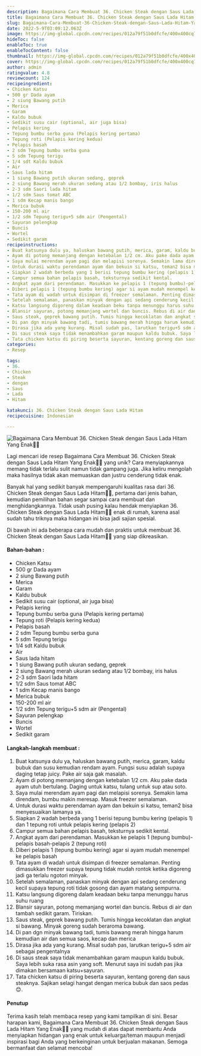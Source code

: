 ```yaml
---
description: Bagaimana Cara Membuat 36. Chicken Steak dengan Saus Lada Hitam Yang Enak"
title: Bagaimana Cara Membuat 36. Chicken Steak dengan Saus Lada Hitam Yang Enak
slug: Bagaimana-Cara-Membuat-36-Chicken-Steak-dengan-Saus-Lada-Hitam-Yang-Enak
date: 2022-5-9T03:09:12.063Z
image: https://img-global.cpcdn.com/recipes/012a79f51b0dfcfe/400x400cq70/photo.jpg
hideToc: false
enableToc: true
enableTocContent: false
thumbnail: https://img-global.cpcdn.com/recipes/012a79f51b0dfcfe/400x400cq70/photo.jpg
cover: https://img-global.cpcdn.com/recipes/012a79f51b0dfcfe/400x400cq70/photo.jpg
author: admin
ratingvalue: 4.8
reviewcount: 124
recipeingredient:
- Chicken Katsu
- 500 gr Dada ayam
- 2 siung Bawang putih
- Merica
- Garam
- Kaldu bubuk
- Sedikit susu cair (optional, air juga bisa)
- Pelapis kering
- Tepung bumbu serba guna (Pelapis kering pertama)
- Tepung roti (Pelapis kering kedua)
- Pelapis basah
- 2 sdm Tepung bumbu serba guna
- 5 sdm Tepung terigu
- 1/4 sdt Kaldu bubuk
- Air
- Saus lada hitam
- 1 siung Bawang putih ukuran sedang, geprek
- 2 siung Bawang merah ukuran sedang atau 1/2 bombay, iris halus
- 2-3 sdm Saori lada hitam
- 1/2 sdm Saus tomat ABC
- 1 sdm Kecap manis bango
- Merica bubuk
- 150-200 ml air
- 1/2 sdm Tepung terigu+5 sdm air (Pengental)
- Sayuran pelengkap
- Buncis
- Wortel
- Sedikit garam
recipeinstructions:
- Buat katsunya dulu ya, haluskan bawang putih, merica, garam, kaldu bubuk dan susu kemudian rendam ayam. Fungsi susu adalah supaya daging tetap juicy. Pake air saja gak masalah.
- Ayam di potong memanjang dengan ketebalan 1/2 cm. Aku pake dada ayam utuh bertulang. Daging untuk katsu, tulang untuk sup atau soto.
- Saya mulai merendam ayam pagi dan melapisi sorenya. Semakin lama direndam, bumbu makin meresap. Masuk freezer semalaman.
- Untuk durasi waktu perendaman ayam dan bekuin si katsu, teman2 bisa menyesuaikan lamanya ya.
- Siapkan 2 wadah berbeda yang 1 berisi tepung bumbu kering (pelapis 1) dan 1 tepung roti untuk pelapis kering (pelapis 2)
- Campur semua bahan pelapis basah, teksturnya sedikit kental.
- Angkat ayam dari perendaman. Masukkan ke pelapis 1 (tepung bumbu)-pelapis basah-pelapis 2 (tepung roti)
- Diberi pelapis 1 (tepung bumbu kering) agar si ayam mudah menempel ke pelapis basah
- Tata ayam di wadah untuk disimpan di freezer semalaman. Penting dimasukkan freezer supaya tepung tidak mudah rontok ketika digoreng jadi ga terlalu ngotori minyak.
- Setelah semalaman, panaskan minyak dengan api sedang cenderung kecil supaya tepung roti tidak gosong dan ayam matang sempurna.
- Katsu langsung digoreng dalam keadaan beku tanpa menunggu harus suhu ruang
- Blansir sayuran, potong memanjang wortel dan buncis. Rebus di air dan tambah sedikit garam. Tiriskan.
- Saus steak, geprek bawang putih. Tumis hingga kecoklatan dan angkat si bawang. Minyak goreng sudah beraroma bawang.
- Di pan dgn minyak bawang tadi, tumis bawang merah hingga harum kemudian air dan semua saos, kecap dan merica
- Dirasa jika ada yang kurang. Misal sudah pas, larutkan terigu+5 sdm air sebagai pengentalnya
- Di saus steak saya tidak menambahkan garam maupun kaldu bubuk. Saya lebih suka rasa asin yang soft. Menurut saya ini sudah pas jika dimakan bersamaan katsu+sayuran.
- Tata chicken katsu di piring beserta sayuran, kentang goreng dan saus steaknya. Sajikan selagi hangat dengan merica bubuk dan saos pedas 😊.
categories:
- Resep

tags:
- 36.
- Chicken
- Steak
- dengan
- Saus
- Lada
- Hitam

katakunci: 36. Chicken Steak dengan Saus Lada Hitam
recipecuisine: Indonesian

---
```


![Bagaimana Cara Membuat 36. Chicken Steak dengan Saus Lada Hitam Yang Enak👩‍🍳](https://img-global.cpcdn.com/recipes/012a79f51b0dfcfe/400x400cq70/photo.jpg)

Lagi mencari ide resep Bagaimana Cara Membuat 36. Chicken Steak dengan Saus Lada Hitam Yang Enak👩‍🍳 yang unik? Cara menyiapkannya memang tidak terlalu sulit namun tidak gampang juga. Jika keliru mengolah maka hasilnya tidak akan memuaskan dan justru cenderung tidak enak.

Banyak hal yang sedikit banyak mempengaruhi kualitas rasa dari 36. Chicken Steak dengan Saus Lada Hitam👩‍🍳, pertama dari jenis bahan, kemudian pemilihan bahan segar sampai cara membuat dan menghidangkannya. Tidak usah pusing kalau hendak menyiapkan 36. Chicken Steak dengan Saus Lada Hitam👩‍🍳 enak di rumah, karena asal sudah tahu triknya maka hidangan ini bisa jadi sajian spesial.

Di bawah ini ada beberapa cara mudah dan praktis untuk membuat 36. Chicken Steak dengan Saus Lada Hitam👩‍🍳 yang siap dikreasikan.

<!--inarticleads1-->

#### Bahan-bahan :

- Chicken Katsu
- 500 gr Dada ayam
- 2 siung Bawang putih
- Merica
- Garam
- Kaldu bubuk
- Sedikit susu cair (optional, air juga bisa)
- Pelapis kering
- Tepung bumbu serba guna (Pelapis kering pertama)
- Tepung roti (Pelapis kering kedua)
- Pelapis basah
- 2 sdm Tepung bumbu serba guna
- 5 sdm Tepung terigu
- 1/4 sdt Kaldu bubuk
- Air
- Saus lada hitam
- 1 siung Bawang putih ukuran sedang, geprek
- 2 siung Bawang merah ukuran sedang atau 1/2 bombay, iris halus
- 2-3 sdm Saori lada hitam
- 1/2 sdm Saus tomat ABC
- 1 sdm Kecap manis bango
- Merica bubuk
- 150-200 ml air
- 1/2 sdm Tepung terigu+5 sdm air (Pengental)
- Sayuran pelengkap
- Buncis
- Wortel
- Sedikit garam

<!--inarticleads2-->

#### Langkah-langkah membuat :

1. Buat katsunya dulu ya, haluskan bawang putih, merica, garam, kaldu bubuk dan susu kemudian rendam ayam. Fungsi susu adalah supaya daging tetap juicy. Pake air saja gak masalah.
1. Ayam di potong memanjang dengan ketebalan 1/2 cm. Aku pake dada ayam utuh bertulang. Daging untuk katsu, tulang untuk sup atau soto.
1. Saya mulai merendam ayam pagi dan melapisi sorenya. Semakin lama direndam, bumbu makin meresap. Masuk freezer semalaman.
1. Untuk durasi waktu perendaman ayam dan bekuin si katsu, teman2 bisa menyesuaikan lamanya ya.
1. Siapkan 2 wadah berbeda yang 1 berisi tepung bumbu kering (pelapis 1) dan 1 tepung roti untuk pelapis kering (pelapis 2)
1. Campur semua bahan pelapis basah, teksturnya sedikit kental.
1. Angkat ayam dari perendaman. Masukkan ke pelapis 1 (tepung bumbu)-pelapis basah-pelapis 2 (tepung roti)
1. Diberi pelapis 1 (tepung bumbu kering) agar si ayam mudah menempel ke pelapis basah
1. Tata ayam di wadah untuk disimpan di freezer semalaman. Penting dimasukkan freezer supaya tepung tidak mudah rontok ketika digoreng jadi ga terlalu ngotori minyak.
1. Setelah semalaman, panaskan minyak dengan api sedang cenderung kecil supaya tepung roti tidak gosong dan ayam matang sempurna.
1. Katsu langsung digoreng dalam keadaan beku tanpa menunggu harus suhu ruang
1. Blansir sayuran, potong memanjang wortel dan buncis. Rebus di air dan tambah sedikit garam. Tiriskan.
1. Saus steak, geprek bawang putih. Tumis hingga kecoklatan dan angkat si bawang. Minyak goreng sudah beraroma bawang.
1. Di pan dgn minyak bawang tadi, tumis bawang merah hingga harum kemudian air dan semua saos, kecap dan merica
1. Dirasa jika ada yang kurang. Misal sudah pas, larutkan terigu+5 sdm air sebagai pengentalnya
1. Di saus steak saya tidak menambahkan garam maupun kaldu bubuk. Saya lebih suka rasa asin yang soft. Menurut saya ini sudah pas jika dimakan bersamaan katsu+sayuran.
1. Tata chicken katsu di piring beserta sayuran, kentang goreng dan saus steaknya. Sajikan selagi hangat dengan merica bubuk dan saos pedas 😊.

#### Penutup

Terima kasih telah membaca resep yang kami tampilkan di sini. Besar harapan kami, Bagaimana Cara Membuat 36. Chicken Steak dengan Saus Lada Hitam Yang Enak👩‍🍳 yang mudah di atas dapat membantu Anda menyiapkan hidangan yang enak untuk keluarga/teman maupun menjadi inspirasi bagi Anda yang berkeinginan untuk berjualan makanan. Semoga bermanfaat dan selamat mencoba!